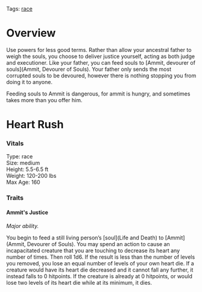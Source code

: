 Tags: [race](Races)

# Overview

Use powers for less good terms. Rather than allow your ancestral father to weigh the souls, you choose to deliver justice yourself, acting as both judge and executioner. Like your father, you can feed souls to [Ammit, devourer of souls](Ammit, Devourer of Souls). Your father only sends the most corrupted souls to be devoured, however there is nothing stopping you from doing it to anyone.

Feeding souls to Ammit is dangerous, for ammit is hungry, and sometimes takes more than you offer him.

# Heart Rush

### Vitals
Type: race  
Size: medium  
Height: 5.5-6.5 ft  
Weight: 120-200 lbs  
Max Age: 160  

### Traits

#### Ammit's Justice
*Major ability.*

You begin to feed a still living person’s [soul](Life and Death) to [Ammit](Ammit, Devourer of Souls). You may spend an action to cause an incapacitated creature that you are touching to decrease its heart any number of times. Then roll 1d6. If the result is less than the number of levels you removed, you lose an equal number of levels of your own heart die. If a creature would have its heart die decreased and it cannot fall any further, it instead falls to 0 hitpoints. If the creature is already at 0 hitpoints, or would lose two levels of its heart die while at its minimum, it dies. 
